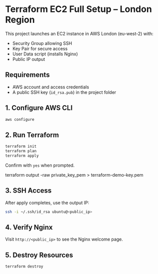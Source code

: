 # Terraform EC2 Full Setup – London Region

This project launches an EC2 instance in AWS London (eu-west-2) with:

- Security Group allowing SSH
- Key Pair for secure access
- User Data script (installs Nginx)
- Public IP output

## Requirements

- AWS account and access credentials
- A public SSH key (`id_rsa.pub`) in the project folder

## 1. Configure AWS CLI

```bash
aws configure
```

## 2. Run Terraform

```bash
terraform init
terraform plan
terraform apply
```

Confirm with `yes` when prompted.

terraform output -raw private_key_pem > terraform-demo-key.pem

## 3. SSH Access

After apply completes, use the output IP:

```bash
ssh -i ~/.ssh/id_rsa ubuntu@<public_ip>
```

## 4. Verify Nginx

Visit `http://<public_ip>` to see the Nginx welcome page.

## 5. Destroy Resources

```bash
terraform destroy
```
